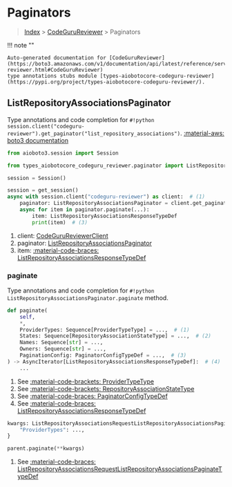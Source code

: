 # Paginators

> [Index](../README.md) > [CodeGuruReviewer](./README.md) > Paginators

!!! note ""

    Auto-generated documentation for [CodeGuruReviewer](https://boto3.amazonaws.com/v1/documentation/api/latest/reference/services/codeguru-reviewer.html#CodeGuruReviewer)
    type annotations stubs module [types-aiobotocore-codeguru-reviewer](https://pypi.org/project/types-aiobotocore-codeguru-reviewer/).

## ListRepositoryAssociationsPaginator

Type annotations and code completion for `#!python session.client("codeguru-reviewer").get_paginator("list_repository_associations")`.
[:material-aws: boto3 documentation](https://boto3.amazonaws.com/v1/documentation/api/latest/reference/services/codeguru-reviewer.html#CodeGuruReviewer.Paginator.ListRepositoryAssociations)

```python title="Usage example"
from aioboto3.session import Session

from types_aiobotocore_codeguru_reviewer.paginator import ListRepositoryAssociationsPaginator

session = Session()

session = get_session()
async with session.client("codeguru-reviewer") as client:  # (1)
    paginator: ListRepositoryAssociationsPaginator = client.get_paginator("list_repository_associations")  # (2)
    async for item in paginator.paginate(...):
        item: ListRepositoryAssociationsResponseTypeDef
        print(item)  # (3)
```

1. client: [CodeGuruReviewerClient](./client.md)
2. paginator: [ListRepositoryAssociationsPaginator](./paginators.md#listrepositoryassociationspaginator)
3. item: [:material-code-braces: ListRepositoryAssociationsResponseTypeDef](./type_defs.md#listrepositoryassociationsresponsetypedef) 


### paginate

Type annotations and code completion for `#!python ListRepositoryAssociationsPaginator.paginate` method.

```python title="Method definition"
def paginate(
    self,
    *,
    ProviderTypes: Sequence[ProviderTypeType] = ...,  # (1)
    States: Sequence[RepositoryAssociationStateType] = ...,  # (2)
    Names: Sequence[str] = ...,
    Owners: Sequence[str] = ...,
    PaginationConfig: PaginatorConfigTypeDef = ...,  # (3)
) -> AsyncIterator[ListRepositoryAssociationsResponseTypeDef]:  # (4)
    ...
```

1. See [:material-code-brackets: ProviderTypeType](./literals.md#providertypetype) 
2. See [:material-code-brackets: RepositoryAssociationStateType](./literals.md#repositoryassociationstatetype) 
3. See [:material-code-braces: PaginatorConfigTypeDef](./type_defs.md#paginatorconfigtypedef) 
4. See [:material-code-braces: ListRepositoryAssociationsResponseTypeDef](./type_defs.md#listrepositoryassociationsresponsetypedef) 


```python title="Usage example with kwargs"
kwargs: ListRepositoryAssociationsRequestListRepositoryAssociationsPaginateTypeDef = {  # (1)
    "ProviderTypes": ...,
}

parent.paginate(**kwargs)
```

1. See [:material-code-braces: ListRepositoryAssociationsRequestListRepositoryAssociationsPaginateTypeDef](./type_defs.md#listrepositoryassociationsrequestlistrepositoryassociationspaginatetypedef) 
